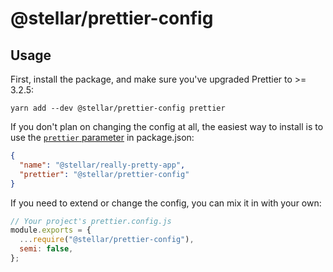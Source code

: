 # @stellar/prettier-config

## Usage

First, install the package, and make sure you've upgraded Prettier to >= 3.2.5:

```
yarn add --dev @stellar/prettier-config prettier
```

If you don't plan on changing the config at all, the easiest way to install is
to use the
[`prettier` parameter](https://prettier.io/docs/en/configuration.html#sharing-configurations)
in package.json:

```json
{
  "name": "@stellar/really-pretty-app",
  "prettier": "@stellar/prettier-config"
}
```

If you need to extend or change the config, you can mix it in with your own:

```js
// Your project's prettier.config.js
module.exports = {
  ...require("@stellar/prettier-config"),
  semi: false,
};
```
